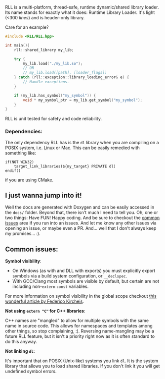RLL is a multi-platform, thread-safe, runtime dynamic/shared library loader. Its name stands for exactly what it does: Runtime Library Loader. It's light (<300 *lines*) and is header-only library.

Care for an example?

```cpp 
#include <RLL/RLL.hpp>

int main(){
    rll::shared_library my_lib;

    try {
        my_lib.load("./my_lib.so");
        // OR
        // my_lib.load([path], [loader_flags])
    } catch (rll::exception::library_loading_error& e) {
        // Handle exceptions.
    }

    if (my_lib.has_symbol("my_symbol")) {
        void * my_symbol_ptr = my_lib.get_symbol("my_symbol");
    }
}
```

RLL is unit tested for safety and code reliability.

### Dependencies:

The only dependency RLL has is the `dl` library when you are compiling on a POSIX system, i.e. Linux or Mac. This can be easily remedied with something like:

```
if(NOT WIN32)
    target_link_libraries(${my_target} PRIVATE dl)
endif()
```

if you are using CMake.

## I just wanna jump into it!

Well the docs are generated with Doxygen and can be easily accessed in the `docs/` folder. Beyond that, there isn't much I need to tell you. Oh, one or two things: Have FUN! Happy coding. And be sure to checkout the [common issues](#common-issues) area if you run into an issues. And let me know any other issues via opening an issue, or maybe even a PR. And... well that I don't always keep my promises... :).

## Common issues:

**Symbol visibility**:

 - On Windows (as with and DLL with exports) you must explicitly export symbols via a build system configuration, or `__declspec`.
 - With GCC/Clang most symbols are visible by default, but certain are not including non-`extern` `const` variables.
  
For more information on symbol visibility in the global scope checkout [this wonderful article by 
Federico Kircheis](https://fekir.info/post/global-variables-in-cpp-libraries/).

**Not using `extern "C"` for C++ libraries**:

C++ names are "mangled" to allow for multiple symbols with the same name in source code. This allows for namespaces and templates among other things, so stop complaining, :). Reversing name-mangling may be a future RLL feature, but it isn't a priority right now as it is often standard to do this anyway.

**Not linking `dl`:**

It's important that on POSIX (Unix-like) systems you link `dl`. It is the system library that allows you to load shared libraries. If you don't link it you will get undefined symbol errors.